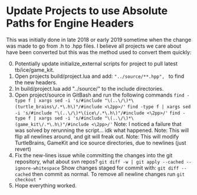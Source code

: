 
# Update Projects to use Absolute Paths for Engine Headers

This was initially done in late 2018 or early 2019 sometime when the change was made to go from .h to .hpp files. I believe all projects we care about have been converted but this was the method used to convert them quickly:

0. Potentially update initialize_external scripts for project to pull latest tb/ice/game_kit.
1. Open projects build/project.lua and add: `"../source/**.hpp", ` to find the new headers.
2. In build/project.lua add "../source/" to the include directories.
3. Open project/source in GitBash and run the following commands
  `find -type f | xargs sed -i 's/#include "\(..\/\)*\(turtle_brains\/.*\.h\)"/#include <\2pp>/'`
  `find -type f | xargs sed -i 's/#include "\(..\/\)*\(ice\/.*\.h\)"/#include <\2pp>/'`
  `find -type f | xargs sed -i 's/#include "\(..\/\)*\(game_kit\/.*\.h\)"/#include <\2pp>/'`
  Note: I noticed a failure that was solved by rerunning the script... idk what happened.
  Note: This will flip all newlines around, and git will freak out.
  Note: This will modify TurtleBrains, GameKit and ice source directories, due to newlines (just revert)
4. Fix the new-lines issue while committing the changes into the git repository, what about svn repos?
  `git diff -w | git apply --cached --ignore-whitespace`
  Show changes staged for commit with: `git diff --cached` then commit as normal.
  To remove all newline changes run `git checkout *`
5. Hope everything worked.
